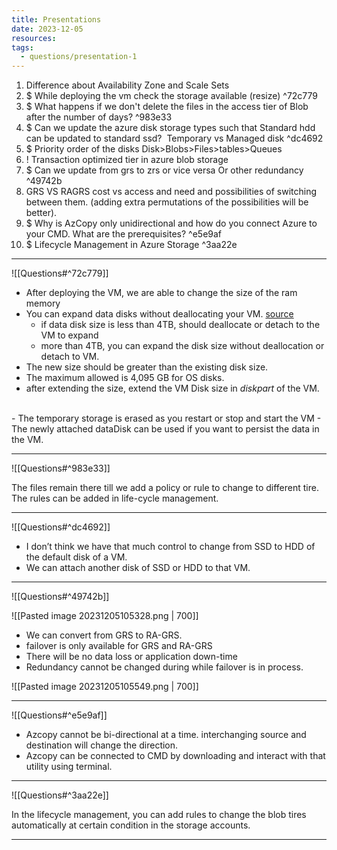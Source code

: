 ```yaml
---
title: Presentations
date: 2023-12-05
resources: 
tags:
  - questions/presentation-1
---
```

1. Difference about Availability Zone and Scale Sets
2. $ While deploying the vm check the storage available (resize) ^72c779
3. $ What happens if we don't delete the files in the access tier of Blob after the number of days? ^983e33
4. $ Can we update the azure disk storage types such that Standard hdd can be updated to standard ssd?  Temporary vs Managed disk ^dc4692
5. $ Priority order of the disks Disk>Blobs>Files>tables>Queues
6. ! Transaction optimized tier in azure blob storage
7. $ Can we update from grs to zrs or vice versa Or other redundancy ^49742b
8. GRS VS RAGRS cost vs access and need and possibilities of switching between them. (adding extra permutations of the possibilities will be better).
9. $ Why is AzCopy only unidirectional and how do you connect Azure to your CMD. What are the prerequisites? ^e5e9af
10. $ Lifecycle Management in Azure Storage ^3aa22e


---

![[Questions#^72c779]]

- After deploying the VM, we are able to change the size of the ram memory
- You can expand data disks without deallocating your VM. [source](https://learn.microsoft.com/en-us/azure/virtual-machines/windows/expand-os-disk#:~:text=You%20can%20expand%20data%20disks%20without%20deallocating%20your%20VM.)
	- if data disk size is less than 4TB, should deallocate or detach to the VM to expand
	- more than 4TB, you can expand the disk size without deallocation or detach to VM.
- The new size should be greater than the existing disk size.
- The maximum allowed is 4,095 GB for OS disks.
- after extending the size, extend the VM Disk size in *diskpart* of the VM.
<br>
- The temporary storage is erased as you restart or stop and start the VM
- The newly attached dataDisk can be used if you want to persist the data in the VM.

---


![[Questions#^983e33]]

The files remain there till we add a policy or rule to change to different tire. The rules can be added in life-cycle management.

---

![[Questions#^dc4692]]

- I don’t think we have that much control to change from SSD to HDD of the default disk of a VM.
- We can attach another disk of SSD or HDD to that VM.

---

![[Questions#^49742b]]

![[Pasted image 20231205105328.png | 700]]

- We can convert from GRS to RA-GRS.
- failover is only available for GRS and RA-GRS
- There will be no data loss or application down-time
- Redundancy cannot be changed during while failover is in process.

![[Pasted image 20231205105549.png | 700]]

---

![[Questions#^e5e9af]]

- Azcopy cannot be bi-directional at a time. interchanging source and destination will change the direction.
- Azcopy can be connected to CMD by downloading and interact with that utility using terminal.

---

![[Questions#^3aa22e]]


In the lifecycle management, you can add rules to change the blob tires automatically at certain condition in the storage accounts.

---